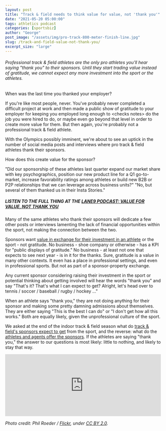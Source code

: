 ```yaml
---
layout: post
title: "Track & field needs to think value for value, not 'thank you'"
date: "2021-05-20 05:00:00"
tags: athletics podcast
categories: [sportsbiz]
author: "George"
post_image: "/assets/img/pro-track-800-meter-finish-line.jpg"
slug: /track-and-field-value-not-thank-you/
excerpt_size: "large"
---
```


<h6>Professional track & field athletes are the only pro athletes you'll hear saying "thank you" to their sponsors. Until they start trading value instead of gratitude, we cannot expect any more investment into the sport or the athletes.</h6>

When was the last time you thanked your employer?

If you're like most people, never. You've probably never completed a difficult project at work and then made a public show of gratitude to your employer for keeping you employed long enough to &lt;checks notes&gt; do the job you were hired to do, or maybe even go beyond that level in order to create more value for them. But then again, you're probably not a professional track & field athlete.

With the Olympics possibly imminent, we're about to see an uptick in the number of social media posts and interviews where pro track & field athletes thank their sponsors.

How does this create value for the sponsor?

"Did our sponsorship of these athletes last quarter expand our market share with key psychographics, position our new product line for a Q1 go-to-market, increase favorability ratings among athletes or build new B2B or P2P relationships that we can leverage across business units?" "No, but several of them thanked us in their Insta Stories."

##### LISTEN TO THE FULL THING AT THE [LANE9 PODCAST: VALUE FOR VALUE, NOT THANK YOU](https://podcasts.apple.com/us/podcast/track-field-needs-to-think-value-for-value-not-thank-you/id1198173010?i=1000522378708)

Many of the same athletes who thank their sponsors will dedicate a few other posts or interviews lamenting the lack of financial opportunities within the sport, not making the connection between the two.

Sponsors want [value in exchange for their investment in an athlete](https://powersponsorship.com/most-least-powerful-sponsorship-benefits/) or the sport - not gratitude. No business - shoe company or otherwise - has a KPI for "public displays of gratitude." No business - at least not one that expects to see next year - is in it for the thanks. Sure, gratitude is a value in many other contexts. It even has a place in professional settings, and even in professional sports. But not as part of a sponsor-property exchange.

Any current sponsor considering raising their investment in the sport or potential thinking about getting involved will hear the words "thank you" and say "That's it? That's what I can expect to get? Alright, let's head over to tennis / soccer / baseball / rugby / hockey ..."

When an athlete says "thank you," they are not doing anything for their sponsor and making some pretty damning admissions about themselves. They are either saying "This is the best I can do" or "I don't get how all this works." Both are equally likely, given the unprofessional culture of the sport.

We asked at the end of the indoor track & field season what do [track & field's sponsors expect to get](https://nalathletics.com/blog/2021/03/10/what-do-track-field-sponsors-expect-return) from the sport, and the reverse: what do the [athletes and agents offer the sponsors](https://nalathletics.com/blog/2021/03/25/what-do-track-field-athletes-offer-sponsors). If the athletes are saying "thank you," the answer to our questions is most likely: little to nothing, and likely to stay that way.

<iframe src="https://widget.spreaker.com/player?episode_id=44911872&theme=light&playlist=false&playlist-continuous=false&autoplay=false&live-autoplay=false&chapters-image=true&episode_image_position=right&hide-logo=false&hide-likes=false&hide-comments=false&hide-sharing=false&hide-download=true" width="100%" height="200px" frameborder="0"></iframe>

<em>Photo credit: Phil Roeder / [Flickr](https://flic.kr/p/Ln5Jt9), under [CC BY 2.0](https://creativecommons.org/licenses/by/2.0/).</em>
